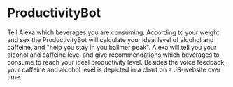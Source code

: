 # ProductivityBot
Tell Alexa which beverages you are consuming. According to your weight and sex the ProductivityBot will calculate your ideal level of alcohol and caffeine, and "help you stay in you ballmer peak". Alexa will tell you your alcohol and caffeine level and give recommendations which beverages to consume to reach your ideal productivity level. Besides the voice feedback, your caffeine and alcohol level is depicted in a chart on a JS-website over time.
